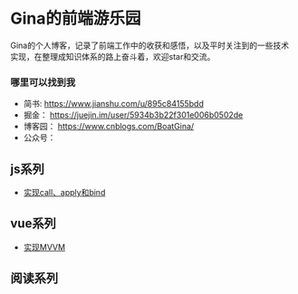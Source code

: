 # Gina的前端游乐园

Gina的个人博客，记录了前端工作中的收获和感悟，以及平时关注到的一些技术实现，在整理成知识体系的路上奋斗着，欢迎star和交流。

###  哪里可以找到我
* 简书:  https://www.jianshu.com/u/895c84155bdd 
* 掘金： https://juejin.im/user/5934b3b22f301e006b0502de
* 博客园： https://www.cnblogs.com/BoatGina/
* 公众号：


## js系列

* [实现call、apply和bind]()

## vue系列

* [实现MVVM]()

## 阅读系列

